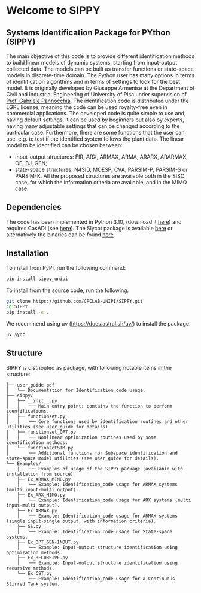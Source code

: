 # Welcome to SIPPY

## Systems Identification Package for PYthon (SIPPY)

The main objective of this code is to provide different identification methods
to build linear models of dynamic systems, starting from input-output collected
data. The models can be built as transfer functions or state-space models in
discrete-time domain. The Python user has many options in terms of identification
algorithms and in terms of settings to look for the best model.
It is originally developed by Giuseppe Armenise at the Department of Civil and Industrial Engineering of University of Pisa under supervision of [Prof. Gabriele Pannocchia](https://people.unipi.it/gabriele_pannocchia/). The identification code is distributed under the LGPL license, meaning the code can be used royalty-free even in commercial applications.
The developed code is quite simple to use and, having default settings, it can
be used by beginners but also by experts, having many adjustable settings that
can be changed according to the particular case. Furthermore, there are some
functions that the user can use, e.g. to test if the identified system follows the
plant data.
The linear model to be identified can be chosen between:

* input-output structures: FIR, ARX, ARMAX, ARMA, ARARX, ARARMAX, OE, BJ, GEN;
* state-space structures: N4SID, MOESP, CVA, PARSIM-P, PARSIM-S or PARSIM-K.
All the proposed structures are available both in the SISO case, for which the information criteria
are available, and in the MIMO case.

## Dependencies

The code has been implemented in Python 3.10, (download it [here](https://www.python.org/downloads/)) and requires CasADi (see [here](https://web.casadi.org/get/)).
The Slycot package is available [here](https://pypi.python.org/pypi/slycot/0.2.0) or alternatively the binaries can be found [here](https://www.lfd.uci.edu/~gohlke/pythonlibs/).

## Installation

To install from PyPI, run the following command:

```bash
pip install sippy_unipi
```

To install from the source code, run the following:

```bash
git clone https://github.com/CPCLAB-UNIPI/SIPPY.git
cd SIPPY
pip install -e .
```

We recommend using uv (<https://docs.astral.sh/uv/>) to install the package.

```bash
uv sync
```

## Structure

SIPPY is distributed as package, with following notable items in the structure:

```plaintext
├── user_guide.pdf
│   └── Documentation for Identification_code usage.
├── sippy/
│   ├── __init__.py
│   │   └── Main entry point: contains the function to perform identifications.
│   ├── functionset.py
│   │   └── Core functions used by identification routines and other utilities (see user_guide for details).
│   ├── functionset_OPT.py
│   │   └── Nonlinear optimization routines used by some identification methods.
│   └── functionsetSIM.py
│       └── Additional functions for Subspace identification and state-space model utilities (see user_guide for details).
└── Examples/
    |   └── Examples of usage of the SIPPY package (available with installation from source)
    ├── Ex_ARMAX_MIMO.py
    │   └── Example: Identification_code usage for ARMAX systems (multi input-multi output).
    ├── Ex_ARX_MIMO.py
    │   └── Example: Identification_code usage for ARX systems (multi input-multi output).
    ├── Ex_ARMAX.py
    │   └── Example: Identification_code usage for ARMAX systems (single input-single output, with information criteria).
    ├── SS.py
    │   └── Example: Identification_code usage for State-space systems.
    ├── Ex_OPT_GEN-INOUT.py
    │   └── Example: Input-output structure identification using optimization methods.
    ├── Ex_RECURSIVE.py
    │   └── Example: Input-output structure identification using recursive methods.
    └── Ex_CST.py
        └── Example: Identification_code usage for a Continuous Stirred Tank system.
```
